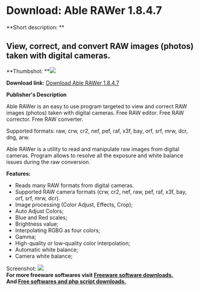 # Download: Able RAWer 1.8.4.7

**Short description: **

## View, correct, and convert RAW images (photos) taken with digital cameras.

  
**Thumbshot: **![](http://www.freewarefiles.com/screenshot/ablerawer13_md.jpg)   
  
**Download link:** [Download Able RAWer 1.8.4.7](http://freesoftwares.boysofts.com/Able-RAWer_program_37586.html)  
  

**Publisher's Description**  
  

Able RAWer is an easy to use program targeted to view and correct RAW images
(photos) taken with digital cameras. Free RAW editor. Free RAW corrector. Free
RAW converter.

Supported formats: raw, crw, cr2, nef, pef, raf, x3f, bay, orf, srf, mrw, dcr,
dng, arw.

Able RAWer is a utility to read and manipulate raw images from digital
cameras. Program allows to resolve all the exposure and white balance issues
during the raw conversion.

**Features:**

  * Reads many RAW formats from digital cameras. 
  * Supported RAW camera formats (crw, cr2, nef, raw, pef, raf, x3f, bay, orf, srf, mrw, dcr). 
  * Image processing (Color Adjust, Effects, Crop); 
  * Auto Adjust Colors; 
  * Blue and Red scales; 
  * Brightness value; 
  * Interpolating RGBG as four colors; 
  * Gamma; 
  * High-quality or low-quality color interpolation; 
  * Automatic white balance; 
  * Camera white balance; 

  
  
Screenshot: ![](http://www.freewarefiles.com/screenshot/ablerawer13.jpg)  
**For more freeware softwares visit [Freeware software downloads.](http://freesoftwares.boysofts.com/)**   
**And [Free softwares and php script downloads.](http://www.boysofts.com/)**

